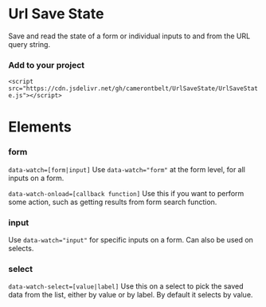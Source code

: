 # Url Save State
Save and read the state of a form or individual inputs to and from the URL query string.

### Add to your project
`<script src="https://cdn.jsdelivr.net/gh/camerontbelt/UrlSaveState/UrlSaveState.js"></script>`

# Elements
### form
`data-watch=[form|input]`
Use `data-watch="form"` at the form level, for all inputs on a form. 

`data-watch-onload=[callback function]`
Use this if you want to perform some action, such as getting results from form search  function.

### input
Use `data-watch="input"` for specific inputs on a form. Can also be used on selects. 

### select
`data-watch-select=[value|label]`
Use this on a select to pick the saved data from the list, either by value or by label. By default it selects by value.
